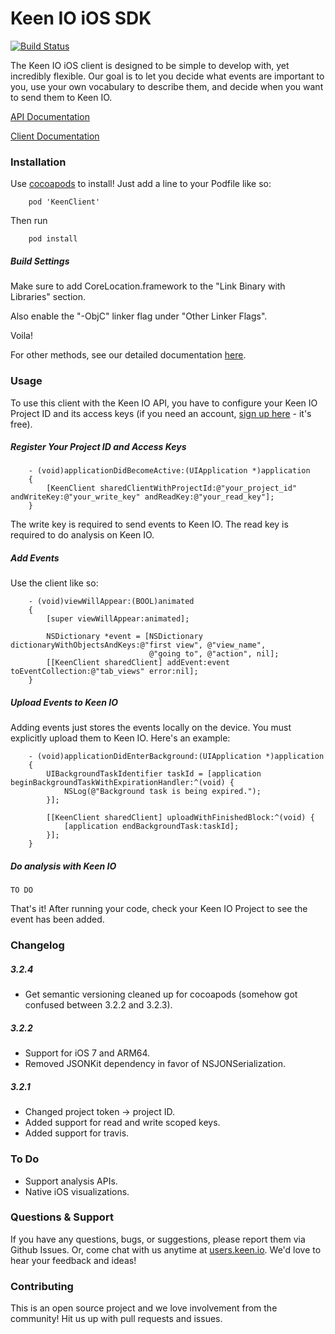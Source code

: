 Keen IO iOS SDK
===============

[![Build Status](https://travis-ci.org/keenlabs/KeenClient-iOS.png)](https://travis-ci.org/keenlabs/KeenClient-iOS)

The Keen IO iOS client is designed to be simple to develop with, yet incredibly flexible. Our goal is to let you decide what events are important to you, use your own vocabulary to describe them, and decide when you want to send them to Keen IO.

[API Documentation](https://keen.io/static/iOS-reference/index.html)

[Client Documentation](https://keen.io/docs/clients/iOS/usage-guide)

### Installation

Use [cocoapods](http://cocoapods.org/) to install! Just add a line to your Podfile like so:
```objc
    pod 'KeenClient'
```

Then run

```objc
    pod install
```

##### Build Settings

Make sure to add CoreLocation.framework to the "Link Binary with Libraries" section.

Also enable the "-ObjC" linker flag under "Other Linker Flags".

Voila!

For other methods, see our detailed documentation [here](https://keen.io/docs/clients/iOS/usage-guide).

### Usage

To use this client with the Keen IO API, you have to configure your Keen IO Project ID and its access keys (if you need an account, [sign up here](https://keen.io/) - it's free).

##### Register Your Project ID and Access Keys

```objc
    - (void)applicationDidBecomeActive:(UIApplication *)application
    {
        [KeenClient sharedClientWithProjectId:@"your_project_id" andWriteKey:@"your_write_key" andReadKey:@"your_read_key"];
    }
```

The write key is required to send events to Keen IO. The read key is required to do analysis on Keen IO.

##### Add Events

Use the client like so:

```objc
    - (void)viewWillAppear:(BOOL)animated
    {
        [super viewWillAppear:animated];

        NSDictionary *event = [NSDictionary dictionaryWithObjectsAndKeys:@"first view", @"view_name",
                               @"going to", @"action", nil];
        [[KeenClient sharedClient] addEvent:event toEventCollection:@"tab_views" error:nil];
    }
```

##### Upload Events to Keen IO

Adding events just stores the events locally on the device. You must explicitly upload them to Keen IO. Here's an example:

```objc
    - (void)applicationDidEnterBackground:(UIApplication *)application
    {
        UIBackgroundTaskIdentifier taskId = [application beginBackgroundTaskWithExpirationHandler:^(void) {
            NSLog(@"Background task is being expired.");
        }];

        [[KeenClient sharedClient] uploadWithFinishedBlock:^(void) {
            [application endBackgroundTask:taskId];
        }];
    }
```

##### Do analysis with Keen IO

    TO DO
    
That's it! After running your code, check your Keen IO Project to see the event has been added.

### Changelog

##### 3.2.4

+ Get semantic versioning cleaned up for cocoapods (somehow got confused between 3.2.2 and 3.2.3).

##### 3.2.2

+ Support for iOS 7 and ARM64.
+ Removed JSONKit dependency in favor of NSJONSerialization.

##### 3.2.1

+ Changed project token -> project ID.
+ Added support for read and write scoped keys.
+ Added support for travis.

### To Do

* Support analysis APIs.
* Native iOS visualizations.

### Questions & Support

If you have any questions, bugs, or suggestions, please
report them via Github Issues. Or, come chat with us anytime
at [users.keen.io](http://users.keen.io). We'd love to hear your feedback and ideas!

### Contributing
This is an open source project and we love involvement from the community! Hit us up with pull requests and issues.
